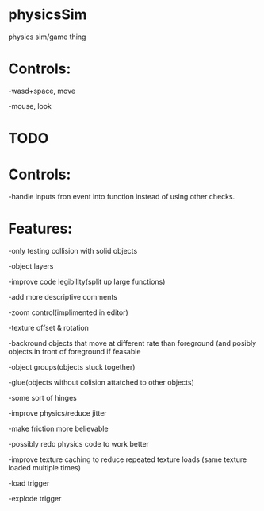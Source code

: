 # physicsSim
physics sim/game thing

# Controls:
-wasd+space, move

-mouse, look

# TODO
# Controls:
-handle inputs fron event into function instead of using other checks.

# Features:
-only testing collision with solid objects

-object layers

-improve code legibility(split up large functions)

-add more descriptive comments

-zoom control(implimented in editor)

-texture offset & rotation

-backround objects that move at different rate than foreground (and posibly objects in front of foreground if feasable

-object groups(objects stuck together)

-glue(objects without colision attatched to other objects)

-some sort of hinges

-improve physics/reduce jitter

-make friction more believable

-possibly redo physics code to work better

-improve texture caching to reduce repeated texture loads (same texture loaded multiple times)

-load trigger

-explode trigger


